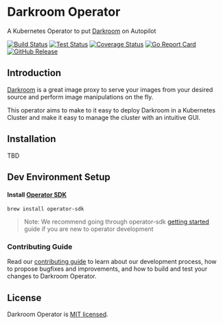 # Darkroom Operator

A Kubernetes Operator to put [Darkroom](https://github.com/gojek/darkroom) on Autopilot

[![Build Status](https://github.com/gojekfarm/darkroom-operator/workflows/Build/badge.svg)](https://github.com/gojekfarm/darkroom-operator/actions?query=workflow%3ABuild)
[![Test Status](https://github.com/gojekfarm/darkroom-operator/workflows/Test/badge.svg)](https://github.com/gojekfarm/darkroom-operator/actions?query=workflow%3ATest)
[![Coverage Status](https://coveralls.io/repos/github/gojekfarm/darkroom-operator/badge.svg?branch=master)](https://coveralls.io/github/gojekfarm/darkroom-operator?branch=master)
[![Go Report Card](https://goreportcard.com/badge/github.com/gojekfarm/darkroom-operator)](https://goreportcard.com/report/github.com/gojekfarm/darkroom-operator)
[![GitHub Release](https://img.shields.io/github/release/gojekfarm/darkroom-operator.svg?style=flat)](https://github.com/gojekfarm/darkroom-operator/releases)

## Introduction

[Darkroom](https://github.com/gojek/darkroom) is a great image proxy to serve your images from your desired source and perform image manipulations on the fly.

This operator aims to make to it easy to deploy Darkroom in a Kubernetes Cluster and make it easy to manage the cluster with an intuitive GUI. 

## Installation

TBD

## Dev Environment Setup

#### Install [Operator SDK](https://sdk.operatorframework.io/docs/installation/install-operator-sdk/)

```shell script
brew install operator-sdk
```

> Note: We recommend going through operator-sdk [getting started](https://sdk.operatorframework.io/docs/building-operators/golang/quickstart/) guide if you are new to operator development

### Contributing Guide

Read our [contributing guide](./CONTRIBUTING.md) to learn about our development process, how to propose bugfixes and improvements, and how to build and test your changes to Darkroom Operator.

## License

Darkroom Operator is [MIT licensed](./LICENSE).